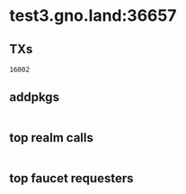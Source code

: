 # test3.gno.land:36657

## TXs
```
16002
```

## addpkgs
```
```

## top realm calls
```
```

## top faucet requesters
```
```

